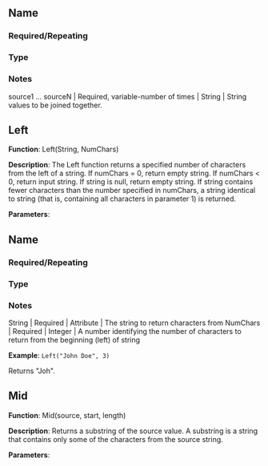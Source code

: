 ## Name
### Required/Repeating
### Type
### Notes

source1 ... sourceN | Required, variable-number of times | String | String values to be joined together.


## Left

**Function**: Left(String, NumChars)

**Description**: The Left function returns a specified number of characters from the left of a string. If numChars = 0, return empty string. If numChars < 0, return input string. If string is null, return empty string. If string contains fewer characters than the number specified in numChars, a string identical to string (that is, containing all characters in parameter 1) is returned.

**Parameters**:

## Name
### Required/Repeating
### Type
### Notes

String | Required | Attribute | The string to return characters from
NumChars | Required | Integer | A number identifying the number of characters to return from the beginning (left) of string

**Example**: `Left("John Doe", 3)`

Returns "Joh".

## Mid

**Function**: Mid(source, start, length)

**Description**: Returns a substring of the source value. A substring is a string that contains only some of the characters from the source string.

**Parameters**: